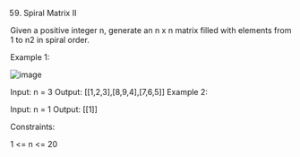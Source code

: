 59. Spiral Matrix II

Given a positive integer n, generate an n x n matrix filled with elements from 1 to n2 in spiral order.

 

Example 1:

![image](https://github.com/Adityaraj05/LeetCode/assets/118068294/ecba6a59-be0e-426d-a896-948599378e48)



Input: n = 3
Output: [[1,2,3],[8,9,4],[7,6,5]]
Example 2:

Input: n = 1
Output: [[1]]
 

Constraints:

1 <= n <= 20
